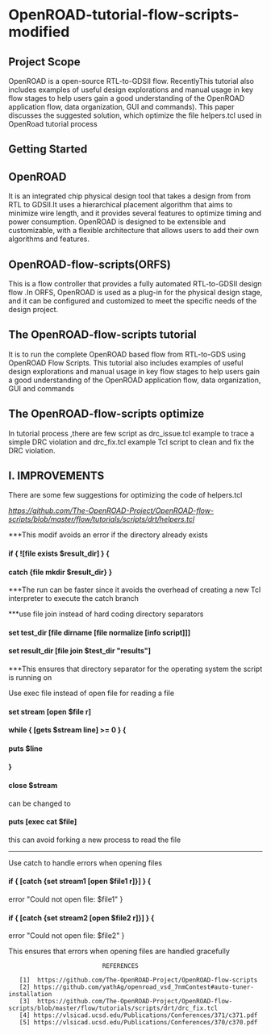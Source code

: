 # OpenROAD-tutorial-flow-scripts-modified
## Project Scope

OpenROAD is a open-source RTL-to-GDSII  flow.  RecentlyThis tutorial also includes examples of useful design explorations and manual usage in key flow stages to help users gain a good understanding of the OpenROAD application flow, data organization, GUI and commands).  This paper discusses the suggested solution, which optimize the file  helpers.tcl  used in OpenRoad tutorial process


## Getting Started

## OpenROAD
 It is an integrated chip physical design tool that takes a design from from RTL to GDSII.It uses a hierarchical placement algorithm that aims to minimize wire length, and it provides several features to optimize timing and power consumption. OpenROAD is designed to be extensible and customizable, with a flexible architecture that allows users to add their own algorithms and features. 
 
## OpenROAD-flow-scripts(ORFS) 
This is a flow controller that provides a fully automated RTL-to-GDSII design flow .In ORFS, OpenROAD is used as a plug-in for the physical design stage, and it can be configured and customized to meet the specific needs of the design project.

## The OpenROAD-flow-scripts tutorial 
It is to run the complete OpenROAD based flow from RTL-to-GDS using OpenROAD Flow Scripts. This tutorial also includes examples of useful design explorations and manual usage in key flow stages to help users gain a good understanding of the OpenROAD application flow, data organization, GUI and commands


## The OpenROAD-flow-scripts optimize
In tutorial process ,there are few script as  drc_issue.tcl  example to trace a simple DRC violation and  drc_fix.tcl example Tcl script to clean and fix the DRC violation.

## I.	IMPROVEMENTS
There are some few suggestions for optimizing the code of helpers.tcl

*https://github.com/The-OpenROAD-Project/OpenROAD-flow-scripts/blob/master/flow/tutorials/scripts/drt/helpers.tcl*

***This modif avoids an error if the directory already exists

#### if { ![file exists $result_dir] } {

#### catch {file mkdir $result_dir} }


***The run  can be faster since it avoids the overhead of creating a new Tcl interpreter to execute the catch branch

***use file join instead of hard coding directory separators


#### set test_dir [file dirname [file normalize [info script]]]

#### set result_dir [file join $test_dir "results"]


***This ensures that directory separator for the operating system the script is running on 

Use exec file instead of open file for reading a file 

#### set stream [open $file r]
#### while { [gets $stream line] >= 0 } {
####   puts $line
#### }
#### close $stream

can be changed to 

#### puts [exec cat $file]
this can avoid  forking a new process to read the file 


***************
Use catch to handle errors when opening files

#### if { [catch {set stream1 [open $file1 r]}] } {
  error "Could not open file: $file1"
}
#### if { [catch {set stream2 [open $file2 r]}] } {
  error "Could not open file: $file2"
}

This ensures that errors when opening files are handled gracefully


              
                              REFERENCES
                              
       [1]	https://github.com/The-OpenROAD-Project/OpenROAD-flow-scripts 
       [2] https://github.com/yathAg/openroad_vsd_7nmContest#auto-tuner-installation
       [3]	https://github.com/The-OpenROAD-Project/OpenROAD-flow-scripts/blob/master/flow/tutorials/scripts/drt/drc_fix.tcl
       [4] https://vlsicad.ucsd.edu/Publications/Conferences/371/c371.pdf 
       [5] https://vlsicad.ucsd.edu/Publications/Conferences/370/c370.pdf

